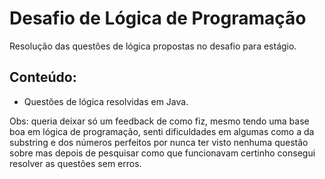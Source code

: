 # Desafio de Lógica de Programação
Resolução das questões de lógica propostas no desafio para estágio.

## Conteúdo:
- Questões de lógica resolvidas em Java.

  
Obs: queria deixar só um feedback de como fiz, mesmo tendo uma base boa em lógica de programação, senti dificuldades em algumas como a da substring e dos números perfeitos por nunca ter visto nenhuma questão sobre mas depois de pesquisar como que funcionavam certinho consegui resolver as questões sem erros.
